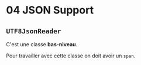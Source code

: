 # 04 JSON Support

## `UTF8JsonReader`

C'est une classe **bas-niveau**.

Pour travailler avec cette classe on doit avoir un `span`.

